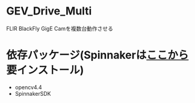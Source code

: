 # GEV_Drive_Multi
FLIR BlackFly GigE Camを複数台動作させる
# 依存パッケージ(Spinnakerは[ここから](https://www.flir.jp/products/spinnaker-sdk/)要インストール)
- opencv4.4
- SpinnakerSDK
